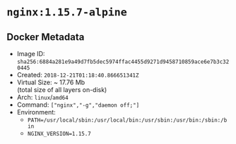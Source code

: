 # `nginx:1.15.7-alpine`

## Docker Metadata

- Image ID: `sha256:6884a281e9a49d7fb5dec5974ffac4455d9271d9458710859ace6e7b3c320445`
- Created: `2018-12-21T01:18:40.866651341Z`
- Virtual Size: ~ 17.76 Mb  
  (total size of all layers on-disk)
- Arch: `linux`/`amd64`
- Command: `["nginx","-g","daemon off;"]`
- Environment:
  - `PATH=/usr/local/sbin:/usr/local/bin:/usr/sbin:/usr/bin:/sbin:/bin`
  - `NGINX_VERSION=1.15.7`
